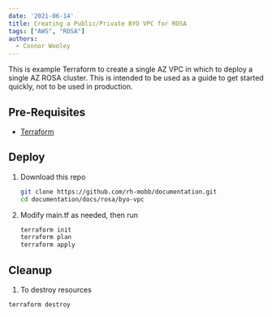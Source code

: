 ```yaml
---
date: '2021-06-14'
title: Creating a Public/Private BYO VPC for ROSA
tags: ["AWS", "ROSA"]
authors:
  - Connor Wooley
---
```


This is example Terraform to create a single AZ VPC in which to deploy a single AZ ROSA cluster. This is intended to be used as a guide to get started quickly, not to be used in production.

## Pre-Requisites

* [Terraform](https://www.terraform.io/downloads.html)

## Deploy

1. Download this repo

    ```bash
    git clone https://github.com/rh-mobb/documentation.git
    cd documentation/docs/rosa/byo-vpc
    ```

1. Modify main.tf as needed, then run

    ```bash
    terraform init
    terraform plan
    terraform apply
    ```

## Cleanup

1. To destroy resources

  ```bash
  terraform destroy
  ```